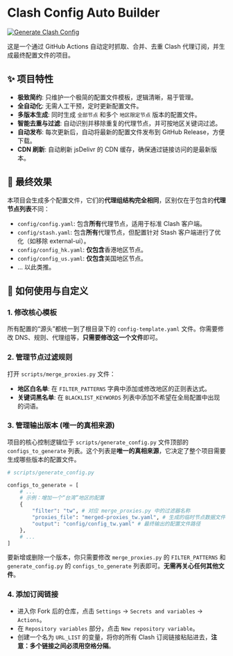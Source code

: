 
# Clash Config Auto Builder

[![Generate Clash Config](https://github.com/busymilk/clash_config_auto_build/actions/workflows/clash-config.yml/badge.svg)](https://github.com/busymilk/clash_config_auto_build/actions/workflows/clash-config.yml)

这是一个通过 GitHub Actions 自动定时抓取、合并、去重 Clash 代理订阅，并生成最终配置文件的项目。

## ✨ 项目特性

- **极致简约**: 只维护一个极简的配置文件模板，逻辑清晰，易于管理。
- **全自动化**: 无需人工干预，定时更新配置文件。
- **多版本生成**: 同时生成 `全部节点` 和多个 `地区限定节点` 版本的配置文件。
- **智能去重与过滤**: 自动识别并移除重复的代理节点，并可按地区关键词过滤。
- **自动发布**: 每次更新后，自动将最新的配置文件发布到 GitHub Release，方便下载。
- **CDN 刷新**: 自动刷新 jsDelivr 的 CDN 缓存，确保通过链接访问的是最新版本。

## 🚀 最终效果

本项目会生成多个配置文件，它们的**代理组结构完全相同**，区别仅在于包含的**代理节点列表**不同：

- `config/config.yaml`: 包含**所有**代理节点，适用于标准 Clash 客户端。
- `config/stash.yaml`: 包含**所有**代理节点，但配置针对 Stash 客户端进行了优化（如移除 external-ui）。
- `config/config_hk.yaml`: **仅包含**香港地区节点。
- `config/config_us.yaml`: **仅包含**美国地区节点。
- ... 以此类推。

## 🔧 如何使用与自定义

### 1. 修改核心模板

所有配置的“源头”都统一到了根目录下的 `config-template.yaml` 文件。你需要修改 DNS、规则、代理组等，**只需要修改这一个文件**即可。

### 2. 管理节点过滤规则

打开 `scripts/merge_proxies.py` 文件：
- **地区白名单**: 在 `FILTER_PATTERNS` 字典中添加或修改地区的正则表达式。
- **关键词黑名单**: 在 `BLACKLIST_KEYWORDS` 列表中添加不希望在全局配置中出现的词语。

### 3. 管理输出版本 (唯一的真相来源)

项目的核心控制逻辑位于 `scripts/generate_config.py` 文件顶部的 `configs_to_generate` 列表。这个列表是**唯一的真相来源**，它决定了整个项目需要生成哪些版本的配置文件。

```python
# scripts/generate_config.py

configs_to_generate = [
    # ...
    # 示例：增加一个“台湾”地区的配置
    {
        "filter": "tw", # 对应 merge_proxies.py 中的过滤器名称
        "proxies_file": "merged-proxies_tw.yaml", # 生成的临时节点数据文件名
        "output": "config/config_tw.yaml" # 最终输出的配置文件路径
    },
    # ...
]
```

要新增或删除一个版本，你只需要修改 `merge_proxies.py` 的 `FILTER_PATTERNS` 和 `generate_config.py` 的 `configs_to_generate` 列表即可。**无需再关心任何其他文件**。

### 4. 添加订阅链接

- 进入你 Fork 后的仓库，点击 `Settings` -> `Secrets and variables` -> `Actions`。
- 在 `Repository variables` 部分，点击 `New repository variable`。
- 创建一个名为 `URL_LIST` 的变量，将你的所有 Clash 订阅链接粘贴进去，**注意：多个链接之间必须用空格分隔**。

